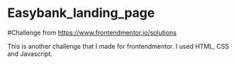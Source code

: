 # Easybank_landing_page

#Challenge from https://www.frontendmentor.io/solutions

This is another challenge that I made for frontendmentor. I used HTML, CSS and Javascript. 
